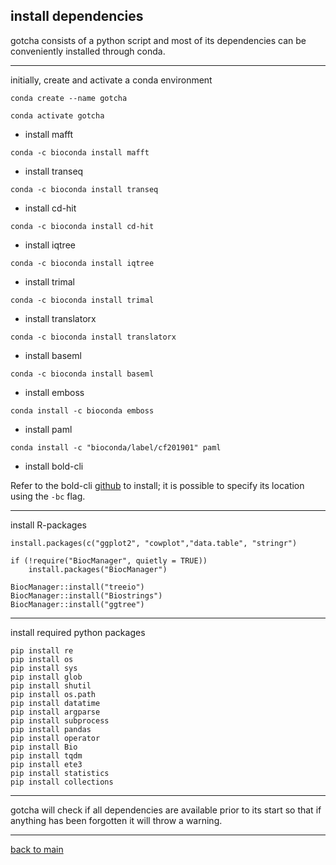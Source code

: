 ## install dependencies


gotcha consists of a python script and most of its dependencies can be conveniently installed through conda.


---


initially, create and activate a conda environment
```
conda create --name gotcha

conda activate gotcha
```


- install mafft
```
conda -c bioconda install mafft
```


- install transeq
```
conda -c bioconda install transeq
```


- install cd-hit
```
conda -c bioconda install cd-hit
```


- install iqtree
```
conda -c bioconda install iqtree
```


- install trimal
```
conda -c bioconda install trimal
```


- install translatorx
```
conda -c bioconda install translatorx
```


- install baseml
```
conda -c bioconda install baseml
```

- install emboss
```
conda install -c bioconda emboss
```
- install paml

```
conda install -c "bioconda/label/cf201901" paml
```


- install bold-cli

Refer to the bold-cli [github](https://github.com/CNuge/BOLD-CLI) to install; it is possible to specify its location using the ```-bc``` flag.


---
install R-packages
```
install.packages(c("ggplot2", "cowplot","data.table", "stringr")

if (!require("BiocManager", quietly = TRUE))
    install.packages("BiocManager")

BiocManager::install("treeio")
BiocManager::install("Biostrings")
BiocManager::install("ggtree")
```
---
install required python packages

```
pip install re
pip install os
pip install sys
pip install glob
pip install shutil
pip install os.path
pip install datatime
pip install argparse
pip install subprocess
pip install pandas
pip install operator
pip install Bio
pip install tqdm
pip install ete3
pip install statistics
pip install collections

```
---


gotcha will check if all dependencies are available prior to its start so that if anything has been forgotten it will throw a warning.


---


[back to main](https://github.com/Kevinnota/gotcha/blob/main/0.md)
